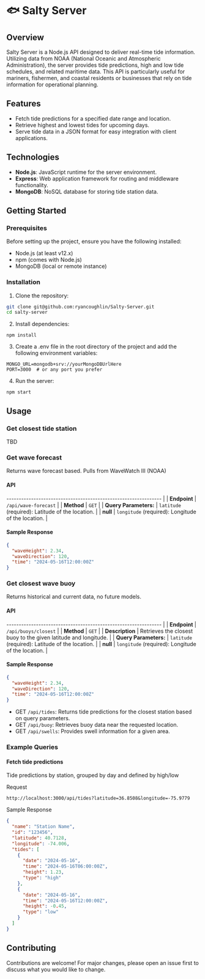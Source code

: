 # 🐟 Salty Server

## Overview

Salty Server is a Node.js API designed to deliver real-time tide information. Utilizing data from NOAA (National Oceanic and Atmospheric Administration), the server provides tide predictions, high and low tide schedules, and related maritime data. This API is particularly useful for mariners, fishermen, and coastal residents or businesses that rely on tide information for operational planning.

## Features

- Fetch tide predictions for a specified date range and location.
- Retrieve highest and lowest tides for upcoming days.
- Serve tide data in a JSON format for easy integration with client applications.

## Technologies

- **Node.js**: JavaScript runtime for the server environment.
- **Express**: Web application framework for routing and middleware functionality.
- **MongoDB**: NoSQL database for storing tide station data.

## Getting Started

### Prerequisites

Before setting up the project, ensure you have the following installed:

- Node.js (at least v12.x)
- npm (comes with Node.js)
- MongoDB (local or remote instance)

### Installation

1. Clone the repository:

```bash
git clone git@github.com:ryancoughlin/Salty-Server.git
cd salty-server
```

2. Install dependencies:

```
npm install
```

3. Create a .env file in the root directory of the project and add the following environment variables:

```
MONGO_URL=mongodb+srv://yourMongoDBUrlHere
PORT=3000  # or any port you prefer
```

4. Run the server:

```
npm start
```

## Usage

### Get closest tide station

TBD

### Get wave forecast

Returns wave forecast based. Pulls from WaveWatch III (NOAA)

#### API

--------------------------------------------------------------- |
| **Endpoint** | `/api/wave-forecast` |
| **Method** | `GET` |
| **Query Parameters:** | `latitude` (required): Latitude of the location. |
| **null** | `longitude` (required): Longitude of the location. |

#### Sample Response

```json
{
  "waveHeight": 2.34,
  "waveDirection": 120,
  "time": "2024-05-16T12:00:00Z"
}
```

### Get closest wave buoy

Returns historical and current data, no future models.

#### API

--------------------------------------------------------------- |
| **Endpoint** | `/api/buoys/closest` |
| **Method** | `GET` |
| **Description** | Retrieves the closest buoy to the given latitude and longitude. |
| **Query Parameters:** | `latitude` (required): Latitude of the location. |
| **null** | `longitude` (required): Longitude of the location. |

#### Sample Response

```json
{
  "waveHeight": 2.34,
  "waveDirection": 120,
  "time": "2024-05-16T12:00:00Z"
}
```

- GET `/api/tides`: Returns tide predictions for the closest station based on query parameters.
- GET `/api/buoy`: Retrieves buoy data near the requested location.
- GET `/api/swells`: Provides swell information for a given area.

### Example Queries

#### Fetch tide predictions

Tide predictions by station, grouped by day and defined by high/low

Request

```
http://localhost:3000/api/tides?latitude=36.8508&longitude=-75.9779
```

Sample Response

```json
{
  "name": "Station Name",
  "id": "123456",
  "latitude": 40.7128,
  "longitude": -74.006,
  "tides": [
    {
      "date": "2024-05-16",
      "time": "2024-05-16T06:00:00Z",
      "height": 1.23,
      "type": "high"
    },
    {
      "date": "2024-05-16",
      "time": "2024-05-16T12:00:00Z",
      "height": -0.45,
      "type": "low"
    }
  ]
}
```

## Contributing

Contributions are welcome! For major changes, please open an issue first to discuss what you would like to change.
